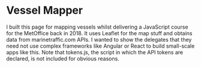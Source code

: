 # Vessel Mapper

I built this page for mapping vessels whilst delivering a JavaScript course for the MetOffice back in 2018. It uses Leaflet for the map stuff and obtains data from marinetraffic.com APIs. I wanted to show the delegates that they need not use complex frameworks like Angular or React to build small-scale apps like this. Note that tokens.js, the script in which the API tokens are declared, is not included for obvious reasons. 
